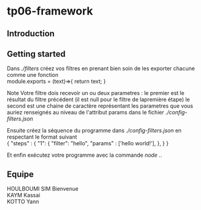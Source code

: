 # tp06-framework

## Introduction

## Getting started

Dans *./filters* créez vos filtres en prenant bien soin de les exporter chacune comme une fonction  
module.exports = (text)=>{
  return text;
}

Note
Votre filtre dois recevoir un ou deux parametres : le premier est le résultat du filtre précédent (il est null pour le filtre de lapremière étape) le second est une chaine de caractère représentant les parametres que vous auriez renseignés au niveau de l'attribut params dans le fichier *./config-filters.json*

Ensuite créez la séquence du programme dans *./config-filters.json* en respectant le format suivant  
{
  "steps" : {
    "1": {
      "filter": "hello",
      "params" : ['hello world!'],
    },
  }
}

Et enfin exécutez votre programme avec la commande *node .*.

## 

##

## Equipe

HOULBOUMI SIM Bienvenue  
KAYM Kassai  
KOTTO Yann  
